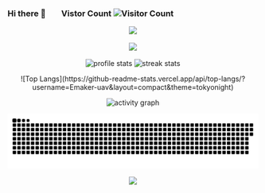 ### Hi there 👋&nbsp;&nbsp;&nbsp;&nbsp;&nbsp;&nbsp;&nbsp;    Vistor Count ![Visitor Count](https://profile-counter.glitch.me/Emaer-uav/count.svg)
 <p align="center">
    <!-- https://github.com/kyechan99/capsule-render -->
    <img src="https://capsule-render.vercel.app/api?type=waving&color=timeGradient&height=300&&section=header&text=HI%20THERE&fontSize=90&fontAlign=50&fontAlignY=30&desc=I%20am%20Emaker-uav&descAlign=50&descSize=30&descAlignY=60&animation=twinkling" />
</p>
<p align="center">
    <!-- https://github.com/DenverCoder1/readme-typing-svg -->
    <img width="800" src="https://readme-typing-svg.demolab.com?font=LXGW+WenKai+TC&size=22&pause=1000&center=true&vCenter=true&random=false&width=600&lines=Welcome+to+my+GitHub+profile+page!;欢迎来到我的 GitHub 主页！" />
</p>

<p align="center">
    <!-- https://github.com/anuraghazra/github-readme-stats -->
    <!-- rules: https://github.com/anuraghazra/github-readme-stats/blob/master/src/calculateRank.js -->
    <img width="400" src="https://github-readme-stats.vercel.app/api?username=Emaker-uav&theme=transparent&show_icons=true&hide_border=true&show=reviews,discussions_started&hide_title=true&hide=contribs&number_format=long&count_private=true" alt="profile stats" title="profile stats" />
    <!-- https://github.com/DenverCoder1/github-readme-streak-stats -->
    <img width="400" src="https://streak-stats.demolab.com?user=Emaker-uav&theme=transparent&hide_border=true" alt="streak stats" title="streak stats" />
</p>
 <p align="center">
   ![Top Langs](https://github-readme-stats.vercel.app/api/top-langs/?username=Emaker-uav&layout=compact&theme=tokyonight)
  </p>
<p align="center">
    <!-- https://github.com/Ashutosh00710/github-readme-activity-graph -->
    <img width="800" src="https://github-readme-activity-graph.vercel.app/graph?username=Emaker-uav&theme=github-compact&hide_border=true&area=true&custom_title=Activity%20Graph" alt="activity graph" title="activity graph" />
</p>

  <!-- Snake Code Contribution Map 贪吃蛇代码贡献图 -->
  <picture>
    <source media="(prefers-color-scheme: dark)" srcset="https://github.com/Jacksx20/Jacksx20/blob/main/profile-snake-contrib/github-contribution-grid-snake-dark.svg" />
    <source media="(prefers-color-scheme: light)" srcset="https://github.com/Jacksx20/Jacksx20/blob/main/profile-snake-contrib/github-contribution-grid-snake.svg" />
    <img alt="github-snake" src="https://github.com/Jacksx20/Jacksx20/blob/main/profile-snake-contrib/github-contribution-grid-snake-dark.svg" />
  </picture>

  <p align="center">
    <!-- https://github.com/kyechan99/capsule-render -->
    <img src="https://capsule-render.vercel.app/api?type=waving&color=timeGradient&height=300&&section=footer&text=THE%20END&fontSize=90&fontAlign=50&fontAlignY=70&desc=Hope%20your%20program%20is%20bug-free&descAlign=50&descSize=30&descAlignY=40&animation=twinkling" />
</p>
